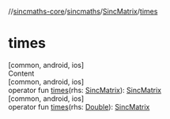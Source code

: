 //[sincmaths-core](../../../index.md)/[sincmaths](../index.md)/[SincMatrix](index.md)/[times](times.md)



# times  
[common, android, ios]  
Content  
[common, android, ios]  
operator fun [times](times.md)(rhs: [SincMatrix](index.md)): [SincMatrix](index.md)  
[common, android, ios]  
operator fun [times](times.md)(rhs: [Double](https://kotlinlang.org/api/latest/jvm/stdlib/kotlin/-double/index.html)): [SincMatrix](index.md)  



